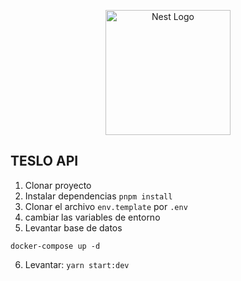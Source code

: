 <p align="center">
  <a href="http://nestjs.com/" target="blank"><img src="https://nestjs.com/img/logo-small.svg" width="200" alt="Nest Logo" /></a>
</p>


## TESLO API

1. Clonar proyecto
2. Instalar dependencias 
```pnpm install```
3. Clonar el archivo ```env.template``` por ```.env```
4. cambiar las variables de entorno
5. Levantar base de datos 
```
docker-compose up -d
```
6. Levantar: ```yarn start:dev```